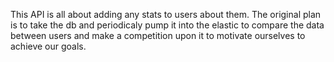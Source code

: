 This API is all about adding any stats to users about them. The original plan is to take the db and periodicaly pump it into the elastic to compare the data between users and make a competition upon it to motivate ourselves to achieve our goals.
